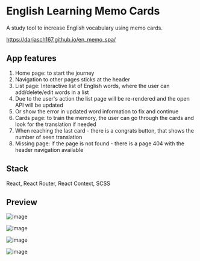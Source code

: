 # English Learning Memo Cards

A study tool to increase English vocabulary using memo cards.

https://dariasch167.github.io/en_memo_spa/

## App features

 1. Home page: to start the journey
 2. Navigation to other pages sticks at the header
 3. List page: Interactive list of English words, where the user can add/delete/edit words in a list
4. Due to the user's action the list page will be re-rendered and the open API will be updated
 5. Or show the error in updated word information to fix and continue
 6. Cards page: to train the memory, the user can go through the cards and look for the translation if needed
 7. When reaching the last card - there is a congrats button, that shows the number of seen translation
 8. Missing page: if the page is not found - there is a page 404 with the header navigation available

## Stack 
React, React Router, React Context, SCSS

## Preview

![image](https://github.com/user-attachments/assets/916b7280-4c95-456f-89b1-b3219996e522)

![image](https://github.com/user-attachments/assets/fcb14580-0a14-4674-999f-e7ac25258d36)

![image](https://github.com/user-attachments/assets/a3d1f2e0-daa2-4c57-9790-55acaf1ca135)

![image](https://github.com/user-attachments/assets/748c24d2-5ad7-42c8-baef-1664b1f32ddd)


